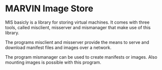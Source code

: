 MARVIN Image Store
==================

MIS basicly is a library for storing virtual machines. It comes 
with three tools, called misclient, misserver and mismanager
that make use of this library.

The programs misclient and misserver provide the means to
serve and download manifest files and images over a network.

The program mismanager can be used to create manifests or images.
Also mounting images is possible with this program.

